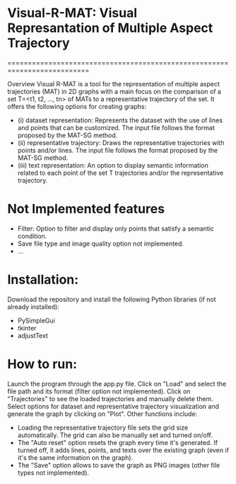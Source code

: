 # Visual-R-MAT: Visual Represantation of Multiple Aspect Trajectory
==========================================================================

Overview
Visual R-MAT is a tool for the representation of multiple aspect trajectories (MAT) in 2D graphs with a main focus on the comparison of a set T=<t1, t2, ..., tn> of MATs to a representative trajectory of the set. It offers the following options for creating graphs:
- (i) dataset representation: Represents the dataset with the use of lines and points that can be customized. The input file follows the format proposed by the MAT-SG method. 
- (ii) representative trajectory: Draws the representative trajectories with points and/or lines. The input file follows the format proposed by the MAT-SG method. 
- (iii) text representation: An option to display semantic information related to each point of the set T trajectories and/or the representative trajectory. 

# Not Implemented features
- Filter: Option to filter and display only points that satisfy a semantic condition.
- Save file type and image quality option not implemented.
- ...

# Installation:
 Download the repository and install the following Python libraries (if not already installed):
 - PySimpleGui
 - tkinter
 - adjustText

# How to run:
Launch the program through the app.py file. Click on "Load" and select the file path and its format (filter option not implemented). Click on "Trajectories" to see the loaded trajectories and manually delete them. Select options for dataset and representative trajectory visualization and generate the graph by clicking on "Plot". Other functions include:
- Loading the representative trajectory file sets the grid size automatically. The grid can also be manually set and turned on/off.
- The "Auto reset" option resets the graph every time it's generated. If turned off, it adds lines, points, and texts over the existing graph (even if it's the same information on the graph).
- The "Save" option allows to save the graph as PNG images (other file types not implemented).

